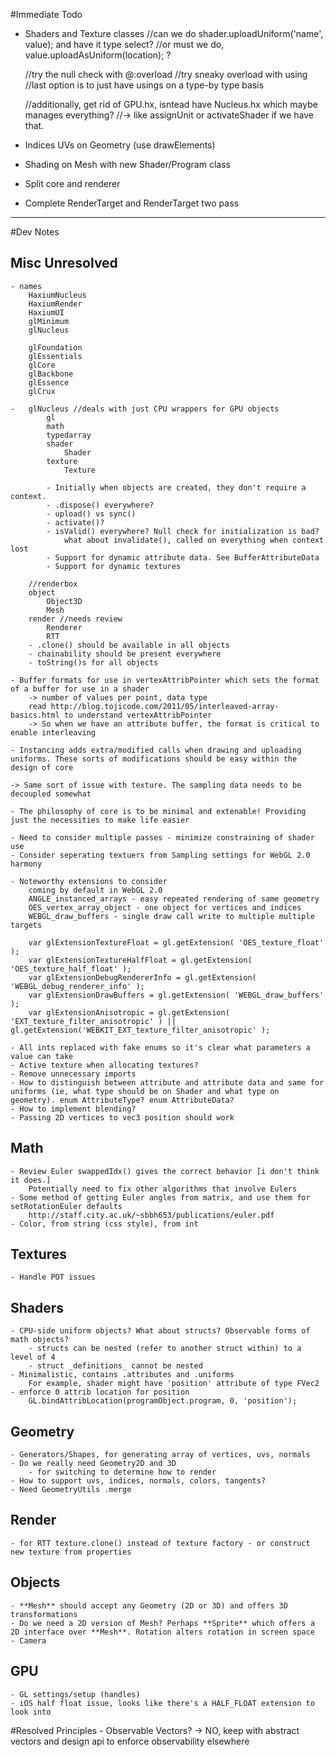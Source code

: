 #Immediate Todo
- Shaders and Texture classes
	//can we do shader.uploadUniform('name', value); and have it type select?
	//or must we do, value.uploadAsUniform(location); ?

	//try the null check with @:overload
	//try sneaky overload with using
	//last option is to just have usings on a type-by type basis

	//additionally, get rid of GPU.hx, isntead have Nucleus.hx which maybe manages everything?
	//-> like assignUnit or activateShader if we have that.

- Indices UVs on Geometry (use drawElements)
- Shading on Mesh with new Shader/Program class
- Split core and renderer
- Complete RenderTarget and RenderTarget two pass

---

#Dev Notes

## Misc Unresolved
	- names
		HaxiumNucleus
		HaxiumRender
		HaxiumUI
		glMinimum
		glNucleus
	
		glFoundation
		glEssentials
		glCore
		glBackbone
		glEssence
		glCrux

	-	glNucleus //deals with just CPU wrappers for GPU objects
			gl
			math
			typedarray
			shader
				Shader
			texture
				Texture

			- Initially when objects are created, they don't require a context.
			- .dispose() everywhere?
			- upload() vs sync()
			- activate()?
			- isValid() everywhere? Null check for initialization is bad? 
				what about invalidate(), called on everything when context lost
			- Support for dynamic attribute data. See BufferAttributeData
			- Support for dynamic textures

		//renderbox
		object
			Object3D
			Mesh
		render //needs review
			Renderer
			RTT
		- .clone() should be available in all objects
		- chainability should be present everywhere
		- toString()s for all objects

	- Buffer formats for use in vertexAttribPointer which sets the format of a buffer for use in a shader
		-> number of values per point, data type
		read http://blog.tojicode.com/2011/05/interleaved-array-basics.html to understand vertexAttribPointer
		-> So when we have an attribute buffer, the format is critical to enable interleaving

	- Instancing adds extra/modified calls when drawing and uploading uniforms. These sorts of modifications should be easy within the design of core

	-> Same sort of issue with texture. The sampling data needs to be decoupled somewhat

	- The philosophy of core is to be minimal and extenable! Providing just the necessities to make life easier

	- Need to consider multiple passes - minimize constraining of shader use
	- Consider seperating textuers from Sampling settings for WebGL 2.0 harmony

	- Noteworthy extensions to consider
		coming by default in WebGL 2.0
		ANGLE_instanced_arrays - easy repeated rendering of same geometry
		OES_vertex_array_object - one object for vertices and indices
		WEBGL_draw_buffers - single draw call write to multiple multiple targets

		var glExtensionTextureFloat = gl.getExtension( 'OES_texture_float' );
		var glExtensionTextureHalfFloat = gl.getExtension( 'OES_texture_half_float' );
		var glExtensionDebugRendererInfo = gl.getExtension( 'WEBGL_debug_renderer_info' );
		var glExtensionDrawBuffers = gl.getExtension( 'WEBGL_draw_buffers' );
		var glExtensionAnisotropic = gl.getExtension( 'EXT_texture_filter_anisotropic' ) || gl.getExtension('WEBKIT_EXT_texture_filter_anisotropic' );

	- All ints replaced with fake enums so it's clear what parameters a value can take
	- Active texture when allocating textures?
	- Remove unnecessary imports
	- How to distinguish between attribute and attribute data and same for uniforms (ie, what type should be on Shader and what type on geometry). enum AttributeType? enum AttributeData?
	- How to implement blending?
	- Passing 2D vertices to vec3 position should work

## Math
	- Review Euler swappedIdx() gives the correct behavior [i don't think it does.]
		Potentially need to fix other algorithms that involve Eulers
	- Some method of getting Euler angles from matrix, and use them for setRotationEuler defaults
		http://staff.city.ac.uk/~sbbh653/publications/euler.pdf
	- Color, from string (css style), from int

## Textures
	- Handle POT issues

## Shaders
	- CPU-side uniform objects? What about structs? Observable forms of math objects?
		- structs can be nested (refer to another struct within) to a level of 4
		- struct _definitions_ cannot be nested
	- Minimalistic, contains .attributes and .uniforms
		For example, shader might have 'position' attribute of type FVec2
	- enforce 0 attrib location for position
		GL.bindAttribLocation(programObject.program, 0, 'position');

## Geometry
	- Generators/Shapes, for generating array of vertices, uvs, normals
	- Do we really need Geometry2D and 3D
		- for switching to determine how to render
	- How to support uvs, indices, normals, colors, tangents?
	- Need GeometryUtils .merge

## Render
	- for RTT texture.clone() instead of texture factory - or construct new texture from properties

## Objects
	- **Mesh** should accept any Geometry (2D or 3D) and offers 3D transformations
	- Do we need a 2D version of Mesh? Perhaps **Sprite** which offers a 2D interface over **Mesh**. Rotation alters rotation in screen space
	- Camera

## GPU
	- GL settings/setup (handles)
	- iOS half float issue, looks like there's a HALF_FLOAT extension to look into


#Resolved Principles
	- Observable Vectors?
		-> NO, keep with abstract vectors and design api to enforce observability elsewhere
